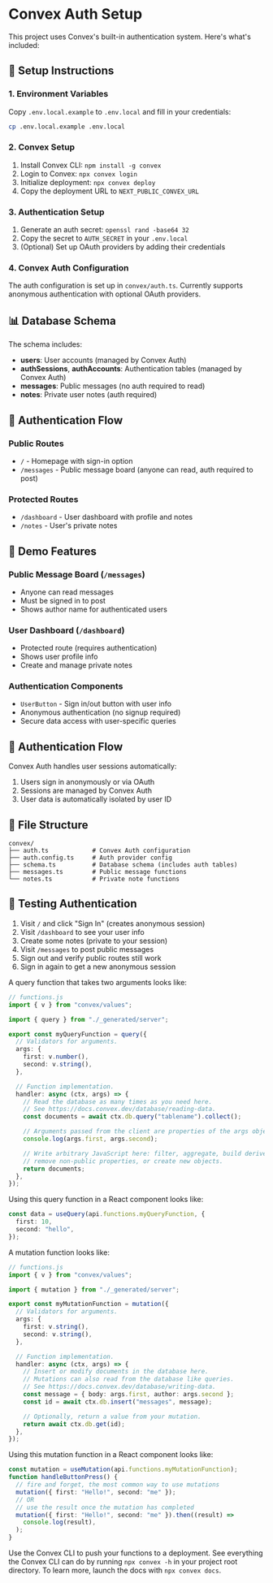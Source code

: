 # Convex Auth Setup

This project uses Convex's built-in authentication system. Here's what's included:

## 🔧 Setup Instructions

### 1. Environment Variables

Copy `.env.local.example` to `.env.local` and fill in your credentials:

```bash
cp .env.local.example .env.local
```

### 2. Convex Setup

1. Install Convex CLI: `npm install -g convex`
2. Login to Convex: `npx convex login`
3. Initialize deployment: `npx convex deploy`
4. Copy the deployment URL to `NEXT_PUBLIC_CONVEX_URL`

### 3. Authentication Setup

1. Generate an auth secret: `openssl rand -base64 32`
2. Copy the secret to `AUTH_SECRET` in your `.env.local`
3. (Optional) Set up OAuth providers by adding their credentials

### 4. Convex Auth Configuration

The auth configuration is set up in `convex/auth.ts`. Currently supports anonymous authentication with optional OAuth providers.

## 📊 Database Schema

The schema includes:

- **users**: User accounts (managed by Convex Auth)
- **authSessions**, **authAccounts**: Authentication tables (managed by Convex Auth)
- **messages**: Public messages (no auth required to read)
- **notes**: Private user notes (auth required)

## 🔐 Authentication Flow

### Public Routes

- `/` - Homepage with sign-in option
- `/messages` - Public message board (anyone can read, auth required to post)

### Protected Routes

- `/dashboard` - User dashboard with profile and notes
- `/notes` - User's private notes

## 🚀 Demo Features

### Public Message Board (`/messages`)

- Anyone can read messages
- Must be signed in to post
- Shows author name for authenticated users

### User Dashboard (`/dashboard`)

- Protected route (requires authentication)
- Shows user profile info
- Create and manage private notes

### Authentication Components

- `UserButton` - Sign in/out button with user info
- Anonymous authentication (no signup required)
- Secure data access with user-specific queries

## 🔄 Authentication Flow

Convex Auth handles user sessions automatically:

1. Users sign in anonymously or via OAuth
2. Sessions are managed by Convex Auth
3. User data is automatically isolated by user ID

## 📁 File Structure

```
convex/
├── auth.ts            # Convex Auth configuration
├── auth.config.ts     # Auth provider config
├── schema.ts          # Database schema (includes auth tables)
├── messages.ts        # Public message functions
└── notes.ts           # Private note functions
```

## 🧪 Testing Authentication

1. Visit `/` and click "Sign In" (creates anonymous session)
2. Visit `/dashboard` to see your user info
3. Create some notes (private to your session)
4. Visit `/messages` to post public messages
5. Sign out and verify public routes still work
6. Sign in again to get a new anonymous session

A query function that takes two arguments looks like:

```ts
// functions.js
import { v } from "convex/values";

import { query } from "./_generated/server";

export const myQueryFunction = query({
  // Validators for arguments.
  args: {
    first: v.number(),
    second: v.string(),
  },

  // Function implementation.
  handler: async (ctx, args) => {
    // Read the database as many times as you need here.
    // See https://docs.convex.dev/database/reading-data.
    const documents = await ctx.db.query("tablename").collect();

    // Arguments passed from the client are properties of the args object.
    console.log(args.first, args.second);

    // Write arbitrary JavaScript here: filter, aggregate, build derived data,
    // remove non-public properties, or create new objects.
    return documents;
  },
});
```

Using this query function in a React component looks like:

```ts
const data = useQuery(api.functions.myQueryFunction, {
  first: 10,
  second: "hello",
});
```

A mutation function looks like:

```ts
// functions.js
import { v } from "convex/values";

import { mutation } from "./_generated/server";

export const myMutationFunction = mutation({
  // Validators for arguments.
  args: {
    first: v.string(),
    second: v.string(),
  },

  // Function implementation.
  handler: async (ctx, args) => {
    // Insert or modify documents in the database here.
    // Mutations can also read from the database like queries.
    // See https://docs.convex.dev/database/writing-data.
    const message = { body: args.first, author: args.second };
    const id = await ctx.db.insert("messages", message);

    // Optionally, return a value from your mutation.
    return await ctx.db.get(id);
  },
});
```

Using this mutation function in a React component looks like:

```ts
const mutation = useMutation(api.functions.myMutationFunction);
function handleButtonPress() {
  // fire and forget, the most common way to use mutations
  mutation({ first: "Hello!", second: "me" });
  // OR
  // use the result once the mutation has completed
  mutation({ first: "Hello!", second: "me" }).then((result) =>
    console.log(result),
  );
}
```

Use the Convex CLI to push your functions to a deployment. See everything
the Convex CLI can do by running `npx convex -h` in your project root
directory. To learn more, launch the docs with `npx convex docs`.
